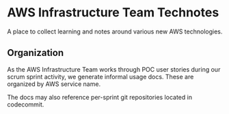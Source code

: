 AWS Infrastructure Team Technotes
=================================

A place to collect learning and notes around various new AWS technologies.


Organization
------------

As the AWS Infrastructure Team works through POC user stories during our scrum
sprint activity, we generate informal usage docs.  These are organized by 
AWS service name.

The docs may also reference per-sprint git repositories located in codecommit.
